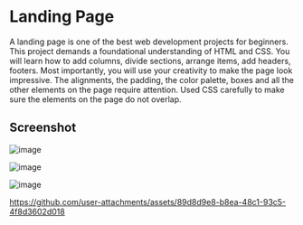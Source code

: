 # Landing Page

A landing page is one of the best web development projects for beginners. This project demands a foundational understanding of HTML and CSS. You will learn how to add columns, divide sections, arrange items, add headers, footers. Most importantly, you will use your creativity to make the page look impressive. The alignments, the padding, the color palette, boxes and all the other elements on the page require attention. Used CSS carefully to make sure the elements on the page do not overlap.

## Screenshot

![image](https://github.com/user-attachments/assets/3e8f98c0-4337-4f6b-9b08-eea7ebd8d37a)

![image](https://github.com/user-attachments/assets/9d4e74cd-2881-4836-b829-d275ca564f1b)

![image](https://github.com/user-attachments/assets/0be479cc-692b-4e22-a6cb-76a1c7fafd32)


https://github.com/user-attachments/assets/89d8d9e8-b8ea-48c1-93c5-4f8d3602d018
